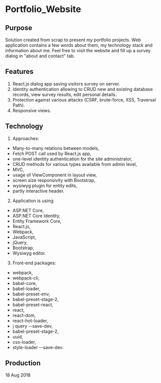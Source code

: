 # Portfolio_Website

## Purpose

Solution created from scrap to present my portfolio projects. Web application contains a few words about them, my technology stack and information about me. Feel free to visit the website and fill up a survey dialog in "about and contact" tab.

## Features

1. React.js dialog app saving visitors survey on server.
2. Identity authentication allowing to CRUD new and existing database records, view survey results, edit personal details.
3. Protection against various attacks (CSRF, brute-force, XSS, Traversal Path).
4. Responsive views.

## Technology

1. Approaches:
  - Many-to-many relations between models,
  - Fetch POST call used by React.js app,
  - one-level identity authentication for the site administrator,
  - CRUD methods for various types available from admin level,
  - MVC,
  - usage of ViewComponent in layout view,
  - screen size responsivity with Bootstrap,
  - wysiwyg plugin for entity edits,
  - partly interactive header.
  
2. Application is using:
  - ASP.NET Core,
  - ASP.NET Core Identity,
  - Entity Framework Core,
  - React.js,
  - Webpack,
  - JavaScript,
  - jQuery,
  - Bootstrap,
  - Wysiwyg editor.
  
3. Front-end packages:
  - webpack,
  - webpack-cli,
  - babel-core,
  - babel-loader,
  - babel-preset-env,
  - babel-preset-stage-2,
  - babel-preset-react,
  - react,
  - react-dom,
  - react-hot-loader,
  - j query --save-dev,
  - babel-preset-stage-2,
  - uuid,
  - css-loader,
  - style-loader --save-dev.
  
  ## Production
  
  18 Aug 2018
